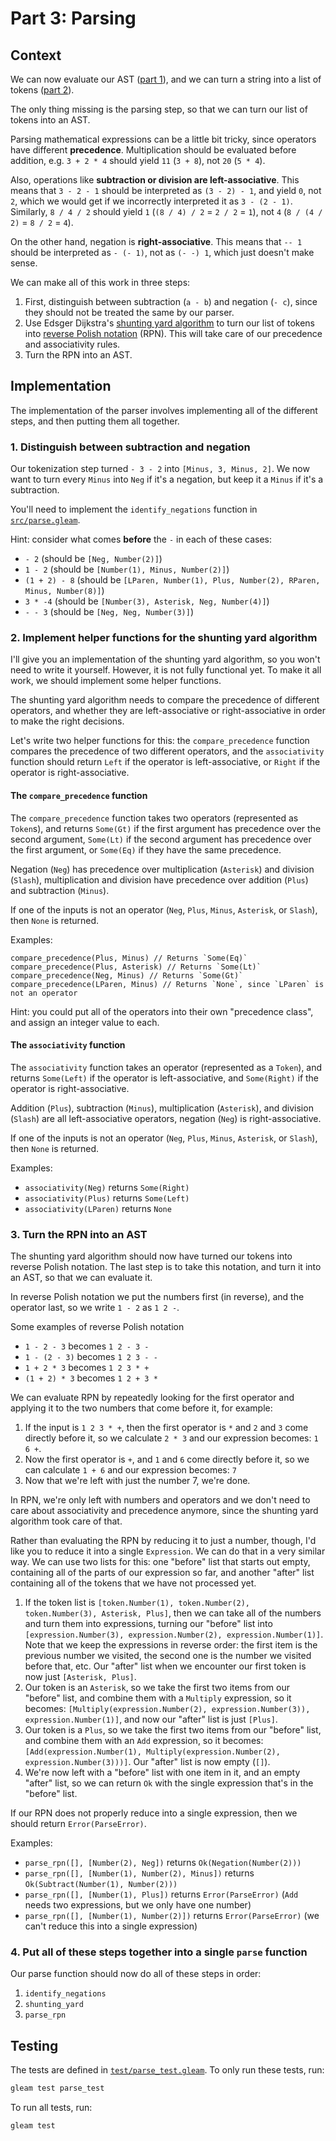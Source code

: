 # Part 3: Parsing

## Context

We can now evaluate our AST ([part 1](../doc/1-evaluating.md)),
and we can turn a string into a list of tokens ([part 2](../doc/2-tokenization.md)).

The only thing missing is the parsing step, so that we can turn our list of tokens into an AST.

Parsing mathematical expressions can be a little bit tricky, since operators have different **precedence**.
Multiplication should be evaluated before addition, e.g. `3 + 2 * 4` should yield `11` (`3 + 8`), not `20` (`5 * 4`).

Also, operations like **subtraction or division are left-associative**. This means that `3 - 2 - 1` should
be interpreted as `(3 - 2) - 1`, and yield `0`, not `2`, which we would get if we incorrectly interpreted it as `3 - (2 - 1)`.
Similarly, `8 / 4 / 2` should yield `1` (`(8 / 4) / 2` = `2 / 2` = `1`), not `4` (`8 / (4 / 2)` = `8 / 2` = `4`).

On the other hand, negation is **right-associative**. This means that `-- 1` should be interpreted as 
`- (- 1)`, not as `(- -) 1`, which just doesn't make sense.

We can make all of this work in three steps:

1. First, distinguish between subtraction (`a - b`) and negation (`- c`), since they should not be treated the same by our parser.
2. Use Edsger Dijkstra's [shunting yard algorithm](https://en.wikipedia.org/wiki/Shunting_yard_algorithm) to turn our list of tokens
   into [reverse Polish notation](https://en.wikipedia.org/wiki/Reverse_Polish_notation) (RPN). This will take care of our precedence
   and associativity rules.
3. Turn the RPN into an AST.

## Implementation

The implementation of the parser involves implementing all of the different steps, and then putting them all together.

### 1. Distinguish between subtraction and negation

Our tokenization step turned `- 3 - 2` into `[Minus, 3, Minus, 2]`. We now want to turn every `Minus` into
`Neg` if it's a negation, but keep it a `Minus` if it's a subtraction.

You'll need to implement the `identify_negations` function in [`src/parse.gleam`](../src/parse.gleam).

Hint: consider what comes **before** the `-` in each of these cases:

- `- 2` (should be `[Neg, Number(2)]`)
- `1 - 2` (should be `[Number(1), Minus, Number(2)]`)
- `(1 + 2) - 8` (should be `[LParen, Number(1), Plus, Number(2), RParen, Minus, Number(8)]`)
- `3 * -4` (should be `[Number(3), Asterisk, Neg, Number(4)]`)
- `- - 3` (should be `[Neg, Neg, Number(3)]`)

### 2. Implement helper functions for the shunting yard algorithm

I'll give you an implementation of the shunting yard algorithm, so you won't need to write it
yourself. However, it is not fully functional yet. To make it all work, we should implement
some helper functions.

The shunting yard algorithm needs to compare the precedence of different operators, and
whether they are left-associative or right-associative in order to make the right decisions.

Let's write two helper functions for this: the `compare_precedence` function compares the precedence
of two different operators, and the `associativity` function should return `Left` if the operator is
left-associative, or `Right` if the operator is right-associative.

#### The `compare_precedence` function

The `compare_precedence` function takes two operators (represented as `Token`s), and returns
`Some(Gt)` if the first argument has precedence over the second argument, `Some(Lt)` if the
second argument has precedence over the first argument, or `Some(Eq)` if they have the same
precedence.

Negation (`Neg`) has precedence over multiplication (`Asterisk`) and division (`Slash`),
multiplication and division have precedence over addition (`Plus`) and subtraction (`Minus`).

If one of the inputs is not an operator (`Neg`, `Plus`, `Minus`, `Asterisk`, or `Slash`), then
`None` is returned.

Examples:

```gleam
compare_precedence(Plus, Minus) // Returns `Some(Eq)`
compare_precedence(Plus, Asterisk) // Returns `Some(Lt)`
compare_precedence(Neg, Minus) // Returns `Some(Gt)`
compare_precedence(LParen, Minus) // Returns `None`, since `LParen` is not an operator
```

Hint: you could put all of the operators into their own "precedence class", and assign an
integer value to each.

#### The `associativity` function

The `associativity` function takes an operator (represented as a `Token`), and returns
`Some(Left)` if the operator is left-associative, and `Some(Right)` if the operator is right-associative.

Addition (`Plus`), subtraction (`Minus`), multiplication (`Asterisk`), and division (`Slash`)
are all left-associative operators, negation (`Neg`) is right-associative.

If one of the inputs is not an operator (`Neg`, `Plus`, `Minus`, `Asterisk`, or `Slash`), then
`None` is returned.

Examples:

- `associativity(Neg)` returns `Some(Right)`
- `associativity(Plus)` returns `Some(Left)`
- `associativity(LParen)` returns `None`

### 3. Turn the RPN into an AST

The shunting yard algorithm should now have turned our tokens into reverse Polish notation. The
last step is to take this notation, and turn it into an AST, so that we can evaluate it.

In reverse Polish notation we put the numbers first (in reverse), and the operator last, so we write
`1 - 2` as `1 2 -`.

Some examples of reverse Polish notation

- `1 - 2 - 3` becomes `1 2 - 3 -`
- `1 - (2 - 3)` becomes `1 2 3 - -`
- `1 + 2 * 3` becomes `1 2 3 * +`
- `(1 + 2) * 3` becomes `1 2 + 3 *`

We can evaluate RPN by repeatedly looking for the first operator and applying it to the two numbers that come
before it, for example:

1. If the input is `1 2 3 * +`, then the first operator is `*` and `2` and `3` come directly before it, so we
   calculate `2 * 3` and our expression becomes: `1 6 +`.
2. Now the first operator is `+`, and `1` and `6` come directly before it, so we can calculate
   `1 + 6` and our expression becomes: `7`
3. Now that we're left with just the number 7, we're done.

In RPN, we're only left with numbers and operators and we don't need to care about associativity and precedence anymore,
since the shunting yard algorithm took care of that.

Rather than evaluating the RPN by reducing it to just a number, though, I'd like you to reduce it into a single `Expression`. We can do that in a very similar way. We can use two lists for this: one "before" list that starts out empty, containing all of the parts of our expression so far, and another "after" list containing all of the tokens that we have not processed yet.

1. If the token list is `[token.Number(1), token.Number(2), token.Number(3), Asterisk, Plus]`, then we can take all of the numbers
   and turn them into expressions, turning our "before" list into `[expression.Number(3), expression.Number(2), expression.Number(1)]`.
   Note that we keep the expressions in reverse order: the first item is the previous number we visited, the second one is the number
   we visited before that, etc. Our "after" list when we encounter our first token is now just `[Asterisk, Plus]`.
2. Our token is an `Asterisk`, so we take the first two items from our "before" list, and combine them with a `Multiply` expression, so it
   becomes: `[Multiply(expression.Number(2), expression.Number(3)), expression.Number(1)]`, and now our "after" list is just `[Plus]`.
3. Our token is a `Plus`, so we take the first two items from our "before" list, and combine them with an `Add` expression, so it
   becomes: `[Add(expression.Number(1), Multiply(expression.Number(2), expression.Number(3)))]`. Our "after" list is now empty (`[]`).
4. We're now left with a "before" list with one item in it, and an empty "after" list, so we can return `Ok` with the single expression
   that's in the "before" list.

If our RPN does not properly reduce into a single expression, then we should return `Error(ParseError)`.

Examples:

- `parse_rpn([], [Number(2), Neg])` returns `Ok(Negation(Number(2)))`
- `parse_rpn([], [Number(1), Number(2), Minus])` returns `Ok(Subtract(Number(1), Number(2)))`
- `parse_rpn([], [Number(1), Plus])` returns `Error(ParseError)` (`Add` needs two expressions, but we only have one number)
- `parse_rpn([], [Number(1), Number(2)])` returns `Error(ParseError)` (we can't reduce this into a single expression)

### 4. Put all of these steps together into a single `parse` function

Our parse function should now do all of these steps in order:

1. `identify_negations`
2. `shunting_yard`
3. `parse_rpn`

## Testing

The tests are defined in [`test/parse_test.gleam`](../test/parse_test.gleam). To only run
these tests, run:

```sh
gleam test parse_test
```

To run all tests, run:

```sh
gleam test
```